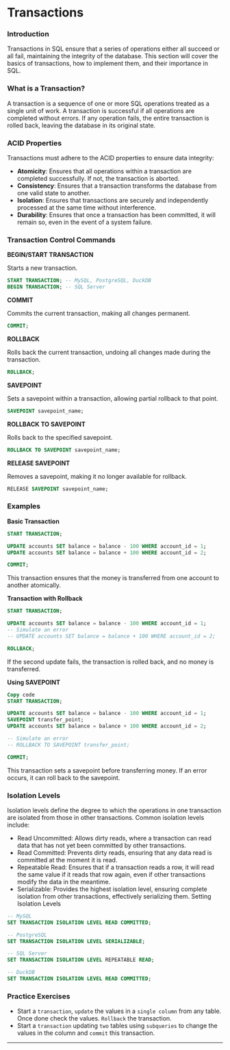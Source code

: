 # Transactions

### Introduction
Transactions in SQL ensure that a series of operations either all succeed or all fail, maintaining the integrity of the database. This section will cover the basics of transactions, how to implement them, and their importance in SQL.

### What is a Transaction?
A transaction is a sequence of one or more SQL operations treated as a single unit of work. A transaction is successful if all operations are completed without errors. If any operation fails, the entire transaction is rolled back, leaving the database in its original state.

### ACID Properties
Transactions must adhere to the ACID properties to ensure data integrity:
- **Atomicity**: Ensures that all operations within a transaction are completed successfully. If not, the transaction is aborted.
- **Consistency**: Ensures that a transaction transforms the database from one valid state to another.
- **Isolation**: Ensures that transactions are securely and independently processed at the same time without interference.
- **Durability**: Ensures that once a transaction has been committed, it will remain so, even in the event of a system failure.

### Transaction Control Commands

**BEGIN/START TRANSACTION**

Starts a new transaction.
```sql
START TRANSACTION; -- MySQL, PostgreSQL, DuckDB
BEGIN TRANSACTION; -- SQL Server
```

**COMMIT**

Commits the current transaction, making all changes permanent.

```sql
COMMIT;
```

**ROLLBACK**

Rolls back the current transaction, undoing all changes made during the transaction.

```sql
ROLLBACK;
```

**SAVEPOINT**

Sets a savepoint within a transaction, allowing partial rollback to that point.

```sql
SAVEPOINT savepoint_name;
```

**ROLLBACK TO SAVEPOINT**

Rolls back to the specified savepoint.

```sql
ROLLBACK TO SAVEPOINT savepoint_name;
```

**RELEASE SAVEPOINT**

Removes a savepoint, making it no longer available for rollback.

```sql 
RELEASE SAVEPOINT savepoint_name;
```

### Examples

**Basic Transaction**

```sql
START TRANSACTION;

UPDATE accounts SET balance = balance - 100 WHERE account_id = 1;
UPDATE accounts SET balance = balance + 100 WHERE account_id = 2;

COMMIT;
```
This transaction ensures that the money is transferred from one account to another atomically.

**Transaction with Rollback**

```sql
START TRANSACTION;

UPDATE accounts SET balance = balance - 100 WHERE account_id = 1;
-- Simulate an error
-- UPDATE accounts SET balance = balance + 100 WHERE account_id = 2;

ROLLBACK;
```
If the second update fails, the transaction is rolled back, and no money is transferred.

**Using SAVEPOINT**

```sql
Copy code
START TRANSACTION;

UPDATE accounts SET balance = balance - 100 WHERE account_id = 1;
SAVEPOINT transfer_point;
UPDATE accounts SET balance = balance + 100 WHERE account_id = 2;

-- Simulate an error
-- ROLLBACK TO SAVEPOINT transfer_point;

COMMIT;
```
This transaction sets a savepoint before transferring money. If an error occurs, it can roll back to the savepoint.

### Isolation Levels
Isolation levels define the degree to which the operations in one transaction are isolated from those in other transactions. Common isolation levels include:

* Read Uncommitted: Allows dirty reads, where a transaction can read data that has not yet been committed by other transactions.
* Read Committed: Prevents dirty reads, ensuring that any data read is committed at the moment it is read.
* Repeatable Read: Ensures that if a transaction reads a row, it will read the same value if it reads that row again, even if other transactions modify the data in the meantime.
* Serializable: Provides the highest isolation level, ensuring complete isolation from other transactions, effectively serializing them.
Setting Isolation Levels

```sql
-- MySQL
SET TRANSACTION ISOLATION LEVEL READ COMMITTED;

-- PostgreSQL
SET TRANSACTION ISOLATION LEVEL SERIALIZABLE;

-- SQL Server
SET TRANSACTION ISOLATION LEVEL REPEATABLE READ;

-- DuckDB
SET TRANSACTION ISOLATION LEVEL READ COMMITTED;
```

### Practice Exercises

* Start a `transaction`, `update` the values in a `single column` from any table. Once done check the values. `Rollback` the transaction.
* Start a `transaction` updating `two` tables using `subqueries` to change the values in the column and `commit` this transaction.

---